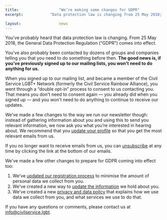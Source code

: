 ```yaml
---
title:  				"We’re making some changes for GDPR"
excerpt:  			"Data protection law is changing from 25 May 2018; so we’re making some changes to our policies and processes."

layout: 				news
---
```


You've probably heard that data protection law is changing. From 25 May 2018, the General Data Protection Regulation (“GDPR”) comes into effect.

You've also probably been contacted by dozens of groups and companies telling you that you need to do something before then. **The good news is, if you’ve previously signed up to our mailing lists, you won't need to do anything for us.**

When you signed up to our mailing list, and became a member of the Civil Service LGBT+ Network (formerly the Civil Service Rainbow Alliance), you went through a “double opt-in” process to consent to us contacting you. That means you don't need to consent again — you already did when you signed up — and you won't need to do anything to continue to receive our updates.

We’ve made a few changes to the way we run our newsletter though: instead of gathering information about you and using this to send you relevant information, we now ask you what you’re interested in hearing about. We recommend that you [update your profile](https://www.civilservice.lgbt/update-profile) so that you get the most relevant emails from us.

If you no longer want to receive emails from us, you can [unsubscribe](https://lgbt.us17.list-manage.com/unsubscribe?u=ff3af94531f92ff898a64d95c&id=a2cb7ebf53) at any time by clicking the link at the bottom of our emails.

We've made a few other changes to prepare for GDPR coming into effect too:

1. We've [updated our registration process](https://www.civilservice.lgbt/join-us) to minimise the amount of personal data we collect from you.
2. We've created a new way to [update the information](https://www.civilservice.lgbt/update-profile) we hold about you.
3. We've created a new [privacy and data policy](https://www.civilservice.lgbt/about/your-data) that explains how we use data we collect from you, and what services we use to do that.

If you have any questions or comments, please contact us at [info@civilservice.lgbt](mailto:info@civilservice.lgbt).
